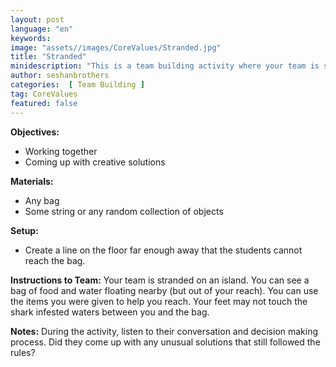 ```yaml
---
layout: post
language: "en"
keywords: 
image: "assets//images/CoreValues/Stranded.jpg"
title: "Stranded"
minidescription: "This is a team building activity where your team is stranded on an island."
author: seshanbrothers
categories:  [ Team Building ]
tag: CoreValues
featured: false
---
```


<b>Objectives:</b>
- Working together
- Coming up with creative solutions

<b>Materials:</b>
- Any bag
- Some string or any random collection of objects

<b>Setup:</b>
- Create a line on the floor far enough away that the students cannot reach the bag.

<b>Instructions to Team:</b>
Your team is stranded on an island. You can see a bag of food and water floating nearby (but out of your reach). You can use the items you were given to help you reach. Your feet may not touch the shark infested waters between you and the bag.

<b>Notes:</b>
During the activity, listen to their conversation and decision making process. Did they come up with any unusual solutions that still followed the rules?
